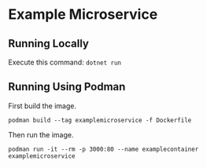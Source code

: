 # Example Microservice

## Running Locally

Execute this command: `dotnet run`

## Running Using Podman

First build the image.
```
podman build --tag examplemicroservice -f Dockerfile
```

Then run the image.
```
podman run -it --rm -p 3000:80 --name examplecontainer examplemicroservice
```
